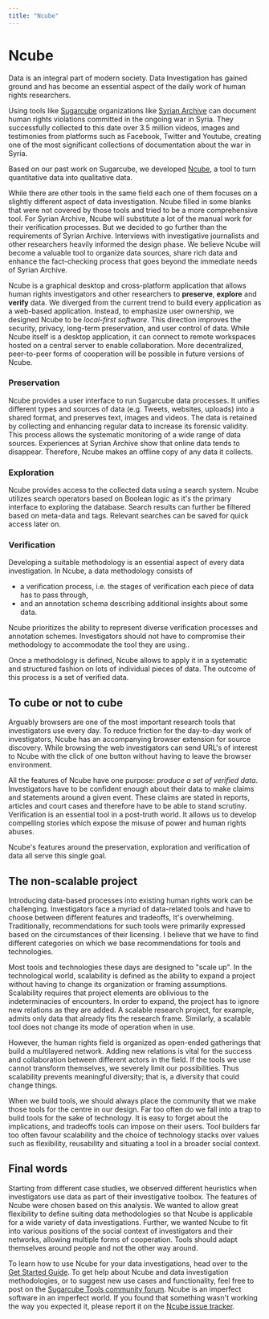 ```yaml
---
title: "Ncube"
---
```


# Ncube

Data is an integral part of modern society. Data Investigation has gained ground and has become an essential aspect of the daily work of human rights researchers.

Using tools like [Sugarcube](/sugarcube) organizations like [Syrian Archive](https://syrianarchive.org) can document human rights violations committed in the ongoing war in Syria. They successfully collected to this date over 3.5 million videos, images and testimonies from platforms such as Facebook, Twitter and Youtube, creating one of the most significant collections of documentation about the war in Syria.

Based on our past work on Sugarcube, we developed [Ncube](/ncube), a tool to turn quantitative data into qualitative data.

While there are other tools in the same field each one of them focuses on a slightly different aspect of data investigation. Ncube filled in some blanks that were not covered by those tools and tried to be a more comprehensive tool. For Syrian Archive, Ncube will substitute a lot of the manual work for their verification processes. But we decided to go further than the requirements of Syrian Archive. Interviews with investigative journalists and other researchers heavily informed the design phase. We believe Ncube will become a valuable tool to organize data sources, share rich data and enhance the fact-checking process that goes beyond the immediate needs of Syrian Archive.

Ncube is a graphical desktop and cross-platform application that allows human rights investigators and other researchers to **preserve**, **explore** and **verify** data. We diverged from the current trend to build every application as a web-based application. Instead, to emphasize user ownership, we designed Ncube to be _local-first software_. This direction improves the security, privacy, long-term preservation, and user control of data. While Ncube itself is a desktop application, it can connect to remote workspaces hosted on a central server to enable collaboration. More decentralized, peer-to-peer forms of cooperation will be possible in future versions of Ncube.

### Preservation

Ncube provides a user interface to run Sugarcube data processes. It unifies different types and sources of data (e.g. Tweets, websites, uploads) into a shared format, and preserves text, images and videos. The data is retained by collecting and enhancing regular data to increase its forensic validity. This process allows the systematic monitoring of a wide range of data sources. Experiences at Syrian Archive show that online data tends to disappear. Therefore, Ncube makes an offline copy of any data it collects.

### Exploration

Ncube provides access to the collected data using a search system. Ncube utilizes search operators based on Boolean logic as it's the primary interface to exploring the database. Search results can further be filtered based on meta-data and tags. Relevant searches can be saved for quick access later on.

### Verification

Developing a suitable methodology is an essential aspect of every data investigation. In Ncube, a data methodology consists of

- a verification process, i.e. the stages of verification each piece of data has to pass through,
- and an annotation schema describing additional insights about some data.

Ncube prioritizes the ability to represent diverse verification processes and annotation schemes. Investigators should not have to compromise their methodology to accommodate the tool they are using..

Once a methodology is defined, Ncube allows to apply it in a systematic and structured fashion on lots of individual pieces of data. The outcome of this process is a set of verified data.

## To cube or not to cube

Arguably browsers are one of the most important research tools that investigators use every day. To reduce friction for the day-to-day work of investigators, Ncube has an accompanying browser extension for source discovery. While browsing the web investigators can send URL's of interest to Ncube with the click of one button without having to leave the browser environment.

All the features of Ncube have one purpose: _produce a set of verified data_. Investigators have to be confident enough about their data to make claims and statements around a given event. These claims are stated in reports, articles and court cases and therefore have to be able to stand scrutiny. Verification is an essential tool in a post-truth world. It allows us to develop compelling stories which expose the
misuse of power and human rights abuses.

Ncube's features around the preservation, exploration and verification of data all serve this single goal.

## The non-scalable project

Introducing data-based processes into existing human rights work can be challenging. Investigators face a myriad of data-related tools and have to choose between different features and tradeoffs, It's overwhelming. Traditionally, recommendations for such tools were primarily expressed based on the circumstances of their licensing. I believe that we have to find different categories on which we base recommendations for tools and technologies.

Most tools and technologies these days are designed to "scale up". In the technological world, scalability is defined as the ability to expand a project without having to change its organization or framing assumptions. Scalability requires that project elements are oblivious to the indeterminacies of encounters. In order to expand, the project has to ignore new relations as they are added. A scalable research project, for example, admits only data that already fits the research frame. Similarly, a scalable tool does not change its mode of operation when in use.

However, the human rights field is organized as open-ended gatherings that build a multilayered network. Adding new relations is vital for the success and collaboration between different actors in the field. If the tools we use cannot transform themselves, we severely limit our possibilities. Thus scalability prevents meaningful diversity; that is, a diversity that could change things.

When we build tools, we should always place the community that we make those tools for the centre in our design. Far too often do we fall into a trap to build tools for the sake of technology. It is easy to forget about the implications, and tradeoffs tools can impose on their users. Tool builders far too often favour scalability and the choice of technology stacks over values such as flexibility, reusability and situating a tool in a broader social context.

## Final words

Starting from different case studies, we observed different heuristics when investigators use data as part of their investigative toolbox. The features of Ncube were chosen based on this analysis. We wanted to allow great flexibility to define suiting data methodologies so that Ncube is applicable for a wide variety of data investigations. Further, we wanted Ncube to fit into various positions of the social context of investigators and their networks, allowing multiple forms of cooperation. Tools should adapt themselves around people and not the other way around.

To learn how to use Ncube for your data investigations, head over to the [Get Started Guide](/ncube/get-started). To get help about Ncube and data investigation methodologies, or to suggest new use cases and functionality, feel free to post on the [Sugarcube Tools community forum](https://users.sugarcubetools.net). Ncube is an imperfect software in an imperfect world. If you found that something wasn't working the way you expected it, please report it on the [Ncube issue tracker](https://github.com/critocrito/ncube/issues).
